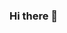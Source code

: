 ### Hi there 👋

<!--
**gouravghosh24/gouravghosh24** is a ✨ _special_ ✨ repository because its `README.md` (this file) appears on your GitHub profile.

Here are some ideas to get you started:

- 🔭 I’m currently working on ... Developing myself in the Tech field
- 🌱 I’m currently learning ... MERN STACK
- 👯 I’m looking to collaborate on ... Javascript Challenges
- 🤔 I’m looking for help with ... Website Designing and development ideas and techniques to be able to make some growth in my career
- 💬 Ask me about ... Anything Related to web technology
- 📫 How to reach me: ... https://www.linkedin.com/in/gouravghosh24
- 😄 Pronouns: ...
- ⚡ Fun fact: ... Firefox Logo isn't a fox
- 💼 Currently working as an Associate @ BRITISH TELECOM
- 👨🏻‍🎓 BCA Graduate 
-->
